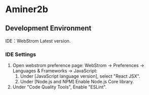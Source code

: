 # Aminer2b

## Development Environment

IDE：WebStrom Latest version.

### IDE Settings
1. Open webstrom preference page: WebStrom -> Preferences -> Languages & Frameworks -> JavaScript: 
   1. Under [JavaScript language version], select "React JSX".
   1. Under [Node.js and NPM] Enable Node.js Core library.
1. Under "Code Quality Tools", Enable "ESLint".

